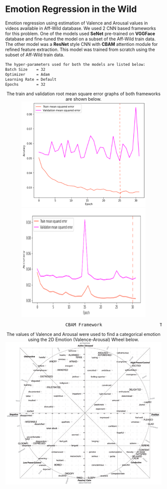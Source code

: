 # Emotion Regression in the Wild
Emotion regression using estimation of Valence and Arousal values in videos available in Aff-Wild database. 
We used 2 CNN based frameworks for this problem. 
One of the models used <b> SeNet</b> pre-trained on <b>VGGFace</b> database and fine-tuned the model on a subset of the Aff-Wild train data. The other model was a <b> ResNet </b> style CNN with <b>CBAM</b> attention module for refined feature extraction. This model was trained from scratch using the subset of Aff-Wild train data.
```
The hyper-parameters used for both the models are listed below:
Batch Size    = 32
Optimizer     = Adam
Learning Rate = Default
Epochs        = 32
```
<p align="center">
The train and validation root mean square error graphs of both frameworks are shown below.
  
<img width=400 src='https://github.com/A-Janj/Emotion-Regression-in-the-Wild/blob/main/resources/CBAM_results.png'/>
<img width=400 height=350 src='https://github.com/A-Janj/Emotion-Regression-in-the-Wild/blob/main/resources/VGG_results.png'/>
<pre>                       CBAM Framework                      Transfer Learning Framework </pre>
</p>
<p align="center">
The values of Valence and Arousal were used to find a categorical emotion using the 2D Emotion (Valence-Arousal) Wheel below.
<img src='https://github.com/A-Janj/Emotion-Regression-in-the-Wild/blob/main/resources/2D%20Emotion%20Wheel.png'/>
  </p>
